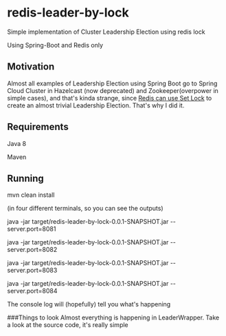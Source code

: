 # redis-leader-by-lock
Simple implementation of Cluster Leadership Election using redis lock

Using Spring-Boot and Redis only

## Motivation
Almost all examples of Leadership Election using Spring Boot go to Spring Cloud Cluster in Hazelcast (now deprecated) and Zookeeper(overpower in simple cases), and that's kinda strange, since [Redis can use Set Lock](http://redis.io/topics/distlock) to create an almost trivial Leadership Election. That's why I did it.

## Requirements
Java 8

Maven

## Running
mvn clean install

(in four different terminals, so you can see the outputs)

java -jar target/redis-leader-by-lock-0.0.1-SNAPSHOT.jar --server.port=8081

java -jar target/redis-leader-by-lock-0.0.1-SNAPSHOT.jar --server.port=8082

java -jar target/redis-leader-by-lock-0.0.1-SNAPSHOT.jar --server.port=8083

java -jar target/redis-leader-by-lock-0.0.1-SNAPSHOT.jar --server.port=8084


The console log will (hopefully) tell you what's happening

###Things to look
Almost everything is happening in LeaderWrapper. Take a look at the source code, it's really simple
